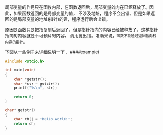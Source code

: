 局部变量的作用只在函数内部，在函数返回后，局部变量的内在已经释放了。因此，如果函数返回的是局部变量的值，
不涉及地址，程序不会出错。但是如果返回的是局部变量的地址(指针)的话，程序运行后会出错。

原因是函数只是把指复制后返回了，但是指针指向的内容已经被释放了，这样指针指向的内容就是不可预料的内容，
调用就出错。准确来说，`函数不能通过返回指向栈内存的指针`。

下面以一些例子来详细说明一下： 
####example1
```c
#include <stdio.h>

int main(void)
{
	char *getstr();
	char *str = getstr();
	printf("%s\n", str);

	return 0;
}

char* getstr()
{
	char ch[] = "hello world!";
	return ch;
}
```